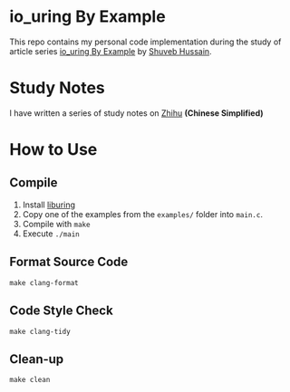 # io_uring By Example

This repo contains my personal code implementation during the study of article series [io_uring By Example](https://unixism.net/2020/04/io-uring-by-example-article-series/) by [Shuveb Hussain](https://unixism.net/about-unixism/).

# Study Notes
I have written a series of study notes on [Zhihu](https://zhuanlan.zhihu.com/p/1929717237880723045) **(Chinese Simplified)**

# How to Use
## Compile
1. Install [liburing](https://github.com/axboe/liburing)
2. Copy one of the examples from the `examples/` folder into `main.c`.
3. Compile with `make`
4. Execute `./main`

## Format Source Code
`make clang-format`

## Code Style Check
`make clang-tidy`

## Clean-up
`make clean`